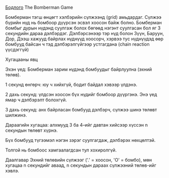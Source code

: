 [Бодлого](https://www.hackerrank.com/challenges/bomber-man/problem?isFullScreen=true) The Bomberman Game

Бомберман тэгш өнцөгт хэлбэрийн сүлжээнд (grid) амьдардаг. Сүлжээ бүрийн нүд нь бомбоор дүүрсэн эсвэл хоосон байж болно. Бомберман бомбыг дурын нүдэнд суулгаж болох бөгөөд нэгэнт суулгасан бол яг 3 секундийн дараа дэлбэрдэг. Дэлбэрсэнээр тэр нүд болон Зүүн, Баруун, Дор, Дээш хажууд байрлах нүднүүд хоосорч, хэрвээ тус нүднүүдэд өөр бомбууд байсан ч тэд дэлбэрэлгүйгээр устгагдана (chain reaction үүсдэггүй) 

Хугацааны явц

Эхэн үед: Бомберман зарим нүдэнд бомбуудыг байрлуулна (эхний төлөв).

1 секунд өнгөрч: юу ч хийхгүй, бодит байдал хэвээр үлдэнэ.

2 дахь секунд: үлдсэн хоосон бүх нүдийг бомбоор дүүргэнэ. Энэ үед ямар ч дэлбэрэлт болохгүй.

3 дахь секунд: анх байрласан бомбууд дэлбэрч, сүлжээ шинэ төлөвт шилжинэ.

Дараагийн хугацаа: алхмууд 3 ба 4–ийг давтан хийсээр хүссэн n секундын төлөвт хүрнэ.

Бүх бомбууд түгээмэл нэгэн зэрэг суулгагдаж, дэлбэрэх нөхцөлтэй.

Толгой нь бомбоос хамгаалагдсан тул хохиролгүй.

Даалгавар
Эхний төлөвийн сүлжээг ('.' = хоосон, 'O' = бомбо), мөн хугацаа n секундийг аваад, n секундын дараах сүлжээний төлөв-ийг хэвлэ.
